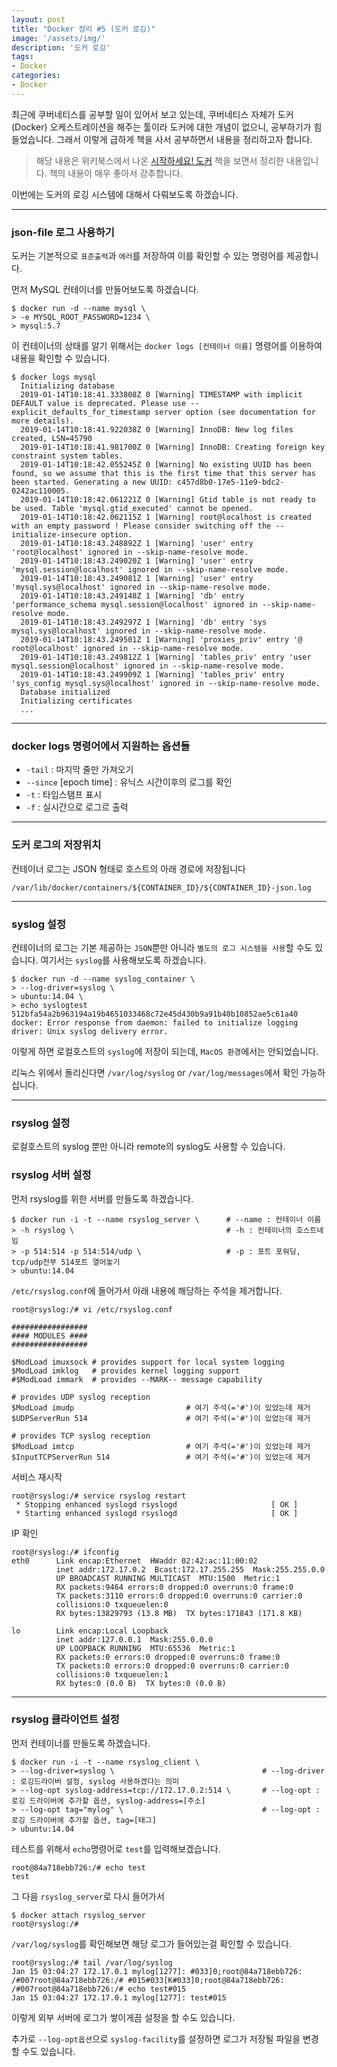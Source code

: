 ```yaml
---
layout: post
title: "Docker 정리 #5 (도커 로깅)"
image: '/assets/img/'
description: '도커 로깅'
tags:
- Docker
categories:
- Docker
---
```


최근에 쿠버네티스를 공부할 일이 있어서 보고 있는데, 쿠버네티스 자체가 도커(Docker) 오케스트레이션을 해주는 툴이라 도커에 대한 개념이 없으니, 
공부하기가 힘들었습니다. 그래서 이렇게 급하게 책을 사서 공부하면서 내용을 정리하고자 합니다.

> 해당 내용은 위키북스에서 나온 [시작하세요! 도커](https://book.naver.com/bookdb/book_detail.nhn?bid=11884948) 책을 보면서
정리한 내용입니다. 책의 내용이 매우 좋아서 강추합니다.

이번에는 도커의 로깅 시스템에 대해서 다뤄보도록 하겠습니다.

---

### json-file 로그 사용하기

도커는 기본적으로 `표준출력`과 `에러`를 저장하여 이를 확인할 수 있는 명령어를 제공합니다.

먼저 MySQL 컨테이너를 만들어보도록 하겠습니다.

```
$ docker run -d --name mysql \
> -e MYSQL_ROOT_PASSWORD=1234 \
> mysql:5.7
```

이 컨테이너의 상태를 알기 위해서는 `docker logs [컨테이너 이름]` 명령어를 이용하여 내용을 확인할 수 있습니다.

```
$ docker logs mysql
  Initializing database
  2019-01-14T10:18:41.333808Z 0 [Warning] TIMESTAMP with implicit DEFAULT value is deprecated. Please use --explicit_defaults_for_timestamp server option (see documentation for more details).
  2019-01-14T10:18:41.922038Z 0 [Warning] InnoDB: New log files created, LSN=45790
  2019-01-14T10:18:41.981700Z 0 [Warning] InnoDB: Creating foreign key constraint system tables.
  2019-01-14T10:18:42.055245Z 0 [Warning] No existing UUID has been found, so we assume that this is the first time that this server has been started. Generating a new UUID: c457d8b0-17e5-11e9-bdc2-0242ac110005.
  2019-01-14T10:18:42.061221Z 0 [Warning] Gtid table is not ready to be used. Table 'mysql.gtid_executed' cannot be opened.
  2019-01-14T10:18:42.062115Z 1 [Warning] root@localhost is created with an empty password ! Please consider switching off the --initialize-insecure option.
  2019-01-14T10:18:43.248892Z 1 [Warning] 'user' entry 'root@localhost' ignored in --skip-name-resolve mode.
  2019-01-14T10:18:43.249020Z 1 [Warning] 'user' entry 'mysql.session@localhost' ignored in --skip-name-resolve mode.
  2019-01-14T10:18:43.249081Z 1 [Warning] 'user' entry 'mysql.sys@localhost' ignored in --skip-name-resolve mode.
  2019-01-14T10:18:43.249148Z 1 [Warning] 'db' entry 'performance_schema mysql.session@localhost' ignored in --skip-name-resolve mode.
  2019-01-14T10:18:43.249297Z 1 [Warning] 'db' entry 'sys mysql.sys@localhost' ignored in --skip-name-resolve mode.
  2019-01-14T10:18:43.249501Z 1 [Warning] 'proxies_priv' entry '@ root@localhost' ignored in --skip-name-resolve mode.
  2019-01-14T10:18:43.249812Z 1 [Warning] 'tables_priv' entry 'user mysql.session@localhost' ignored in --skip-name-resolve mode.
  2019-01-14T10:18:43.249909Z 1 [Warning] 'tables_priv' entry 'sys_config mysql.sys@localhost' ignored in --skip-name-resolve mode.
  Database initialized
  Initializing certificates
  ...
```

---

### docker logs 명령어에서 지원하는 옵션들

- `-tail` : 마지막 줄만 가져오기
- `--since` [epoch time] : 유닉스 시간이후의 로그를 확인
- `-t` : 타임스탬프 표시
- `-f` : 실시간으로 로그르 출력 

---

### 도커 로그의 저장위치

컨테이너 로그는 JSON 형태로 호스트의 아래 경로에 저장됩니다

```
/var/lib/docker/containers/${CONTAINER_ID}/${CONTAINER_ID}-json.log
```

---

### syslog 설정

컨테이너의 로그는 기본 제공하는 `JSON`뿐만 아니라 `별도의 로그 시스템을 사용`할 수도 있습니다. 여기서는 `syslog`를 사용해보도록 하겠습니다.

```
$ docker run -d --name syslog_container \
> --log-driver=syslog \
> ubuntu:14.04 \
> echo syslogtest
512bfa54a2b963194a19b4651033468c72e45d430b9a91b40b10852ae5c61a40
docker: Error response from daemon: failed to initialize logging driver: Unix syslog delivery error.
```

이렇게 하면 로컬호스트의 `syslog`에 저장이 되는데, `MacOS 환경`에서는 안되었습니다.

리눅스 위에서 돌리신다면 `/var/log/syslog` or `/var/log/messages`에서 확인 가능하십니다.

---

### rsyslog 설정

로컬호스트의 syslog 뿐만 아니라 remote의 syslog도 사용할 수 있습니다.

### rsyslog 서버 설정

먼저 rsyslog를 위한 서버를 만들도록 하겠습니다.

```
$ docker run -i -t --name rsyslog_server \      # --name : 컨테이너 이름
> -h rsyslog \                                  # -h : 컨테이너의 호스트네임
> -p 514:514 -p 514:514/udp \                   # -p : 포트 포워딩, tcp/udp전부 514포트 열어놓기
> ubuntu:14.04
```

`/etc/rsyslog.conf`에 들어가서 아래 내용에 해당하는 주석을 제거합니다.

```
root@rsyslog:/# vi /etc/rsyslog.conf

#################
#### MODULES ####
#################

$ModLoad imuxsock # provides support for local system logging
$ModLoad imklog   # provides kernel logging support
#$ModLoad immark  # provides --MARK-- message capability

# provides UDP syslog reception
$ModLoad imudp                         # 여기 주석(='#')이 있었는데 제거
$UDPServerRun 514                      # 여기 주석(='#')이 있었는데 제거

# provides TCP syslog reception
$ModLoad imtcp                         # 여기 주석(='#')이 있었는데 제거
$InputTCPServerRun 514                 # 여기 주석(='#')이 있었는데 제거
```

서비스 재시작

```
root@rsyslog:/# service rsyslog restart
 * Stopping enhanced syslogd rsyslogd                     [ OK ]
 * Starting enhanced syslogd rsyslogd                     [ OK ]
```

IP 확인

```
root@rsyslog:/# ifconfig
eth0      Link encap:Ethernet  HWaddr 02:42:ac:11:00:02
          inet addr:172.17.0.2  Bcast:172.17.255.255  Mask:255.255.0.0
          UP BROADCAST RUNNING MULTICAST  MTU:1500  Metric:1
          RX packets:9464 errors:0 dropped:0 overruns:0 frame:0
          TX packets:3110 errors:0 dropped:0 overruns:0 carrier:0
          collisions:0 txqueuelen:0
          RX bytes:13829793 (13.8 MB)  TX bytes:171843 (171.8 KB)

lo        Link encap:Local Loopback
          inet addr:127.0.0.1  Mask:255.0.0.0
          UP LOOPBACK RUNNING  MTU:65536  Metric:1
          RX packets:0 errors:0 dropped:0 overruns:0 frame:0
          TX packets:0 errors:0 dropped:0 overruns:0 carrier:0
          collisions:0 txqueuelen:1
          RX bytes:0 (0.0 B)  TX bytes:0 (0.0 B)
```

---

### rsyslog 클라이언트 설정

먼저 컨테이너를 만들도록 하겠습니다. 

```
$ docker run -i -t --name rsyslog_client \
> --log-driver=syslog \                                 # --log-driver : 로깅드라이버 설정, syslog 사용하겠다는 의미
> --log-opt syslog-address=tcp://172.17.0.2:514 \       # --log-opt : 로깅 드라이버에 추가할 옵션, syslog-address=[주소]
> --log-opt tag="mylog" \                               # --log-opt : 로깅 드라이버에 추가할 옵션, tag=[태그]   
> ubuntu:14.04
```

테스트를 위해서 `echo`명령어로 `test`를 입력해보겠습니다. 

```
root@84a718ebb726:/# echo test
test
```

그 다음 `rsyslog_server`로 다시 들어가서

```
$ docker attach rsyslog_server
root@rsyslog:/#
```

`/var/log/syslog`를 확인해보면 해당 로그가 들어있는걸 확인할 수 있습니다.

```
root@rsyslog:/# tail /var/log/syslog
Jan 15 03:04:27 172.17.0.1 mylog[1277]: #033]0;root@84a718ebb726: /#007root@84a718ebb726:/# #015#033[K#033]0;root@84a718ebb726: /#007root@84a718ebb726:/# echo test#015
Jan 15 03:04:27 172.17.0.1 mylog[1277]: test#015
```

이렇게 외부 서버에 로그가 쌓이게끔 설정을 할 수도 있습니다.

추가로 `--log-opt옵션`으로 `syslog-facility`를 설정하면 로그가 저장될 파일을 변경할 수도 있습니다.
